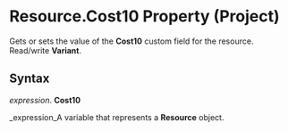 
# Resource.Cost10 Property (Project)

Gets or sets the value of the  **Cost10** custom field for the resource. Read/write **Variant**.


## Syntax

 _expression_. **Cost10**

 _expression_A variable that represents a  **Resource** object.

